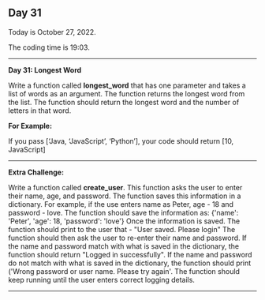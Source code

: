<h2>Day 31</h2>
<p>Today is October 27, 2022.</p>
<p>The coding time is 19:03.</p>
<hr/>

<p><b>Day 31: Longest Word</b></p>

<p>
Write a function called <b>longest_word</b> that has one parameter and takes a list of words as an argument. The function returns the longest
word from the list. The function should return the longest word and the number of letters in that word.
</p>
<p><b>For Example:</b></p>
<p>If you pass [‘Java, ‘JavaScript’, ‘Python’], your code should return [10, JavaScript]</p>

<hr/>

<p><b>Extra Challenge: </b></p>

<p>Write a function called <b>create_user</b>. This function asks the user to enter their name, age, and password. The function
saves this information in a dictionary. For example, if the use enters name as Peter, age - 18 and password - love. The
function should save the information as: {'name': 'Peter', 'age': 18, 'password': 'love'}
Once the information is saved. The function should print to the user that - "User saved. Please login"
The function should then ask the user to re-enter their name and password. If the name and password match with what is
saved in the dictionary, the function should return "Logged in successfully". If the name and password do not match with
what is saved in the dictionary, the function should print ('Wrong password or user name. Please try again'. The
function should keep running until the user enters correct logging details.
</p>

<hr/>